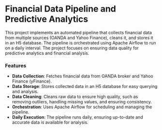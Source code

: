 # Financial Data Pipeline and Predictive Analytics
This project implements an automated pipeline that collects financial data from multiple sources (OANDA and Yahoo Finance), cleans it, and stores it in an H5 database. The pipeline is orchestrated using Apache Airflow to run on a daily interval. The project focuses on ensuring data quality for predictive analytics and financial analysis.

### Features
- **Data Collection**: Fetches financial data from OANDA broker and Yahoo Finance (yFinance).
- **Data Storage**: Stores collected data in an H5 database for easy querying and analysis.
- **Data Cleaning**: Cleans raw data to ensure high quality, such as removing outliers, handling missing values, and ensuring consistency.
- **Orchestration**: Uses Apache Airflow for scheduling and managing the pipeline.
- **Daily Execution**: The pipeline runs daily, ensuring up-to-date and accurate data is available for analysis.
